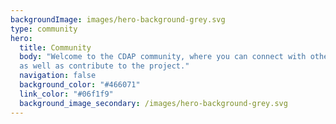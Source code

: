 ```yaml
---
backgroundImage: images/hero-background-grey.svg
type: community
hero:
  title: Community
  body: "Welcome to the CDAP community, where you can connect with other users and contributors, get help, 
  as well as contribute to the project."
  navigation: false
  background_color: "#466071"
  link_color: "#06f1f9"
  background_image_secondary: /images/hero-background-grey.svg
---
```

